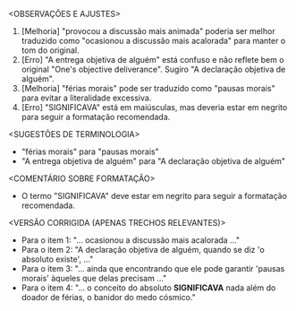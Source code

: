 <OBSERVAÇÕES E AJUSTES>
1. [Melhoria] "provocou a discussão mais animada" poderia ser melhor traduzido como "ocasionou a discussão mais acalorada" para manter o tom do original.
2. [Erro] "A entrega objetiva de alguém" está confuso e não reflete bem o original "One's objective deliverance". Sugiro "A declaração objetiva de alguém".
3. [Melhoria] "férias morais" pode ser traduzido como "pausas morais" para evitar a literalidade excessiva.
4. [Erro] "SIGNIFICAVA" está em maiúsculas, mas deveria estar em negrito para seguir a formatação recomendada.

<SUGESTÕES DE TERMINOLOGIA>
- "férias morais" para "pausas morais"
- "A entrega objetiva de alguém" para "A declaração objetiva de alguém"

<COMENTÁRIO SOBRE FORMATAÇÃO>
- O termo "SIGNIFICAVA" deve estar em negrito para seguir a formatação recomendada.

<VERSÃO CORRIGIDA (APENAS TRECHOS RELEVANTES)>
- Para o item 1: "... ocasionou a discussão mais acalorada ..."
- Para o item 2: "A declaração objetiva de alguém, quando se diz 'o absoluto existe', ..."
- Para o item 3: "... ainda que encontrando que ele pode garantir 'pausas morais' àqueles que delas precisam ..."
- Para o item 4: "... o conceito do absoluto **SIGNIFICAVA** nada além do doador de férias, o banidor do medo cósmico."